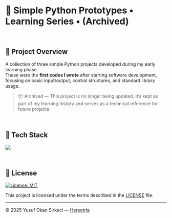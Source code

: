 # 🐍 Simple Python Prototypes • Learning Series • (Archived)

<br>

## 📌 Project Overview
A collection of three simple Python projects developed during my early learning phase.  
These were the **first codes I wrote** after starting software development, focusing on basic input/output, control structures, and standard library usage.  
> 📦 Archived — This project is no longer being updated. It’s kept as part of my learning history and serves as a technical reference for future projects.

<br>

## 🧰 Tech Stack

<p>
  <img src="https://img.shields.io/badge/Python-3776AB?style=for-the-badge&logo=python&logoColor=white" />
</p>

<br>

## 📜 License

[![License: MIT](https://img.shields.io/badge/License-MIT-blue.svg)](LICENSE)

This project is licensed under the terms described in the [LICENSE](./LICENSE) file.

---

© 2025 Yusuf Okan Sirkeci — [Hereetria](https://github.com/Hereetria)
